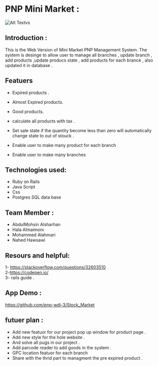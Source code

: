 
# PNP Mini Market :

![Alt Text](src/home.png)vs

## Introduction :<br>
This is the Web Version of Mini Market PNP Management System. The system is desinge to allow user to 
manage all branches , update branch , add products  ,update producs state , add products for each brance , also updated it in database . <br>

## Featuers <br>

- Expired products . <br>

- Almost Expired products. <br>

- Good products. <br>

- calculate all products with tax . <br>

- Set sale state if the quantity become less than zero will automatically change state to out of stouck . <br>
 
- Enable user to make many product for each branch <br>

- Enable user to make many branches  <br>


## Technologies used: <br>
* Ruby on Rails <br>
* Java Script <br>
* Css <br>
* Postgres SQL data base <br>


## Team Member : <br>
*  AbdulMohsin Alsharhan <br>
*  Hala Almaimoni <br>
*  Mohammed Alahmari <br>
*  Nahed Hawsawi <br>


## Resours and helpful: <br>
1- https://stackoverflow.com/questions/32603510<br>
2-https://codepen.io/<br> 
3- rails guide . <br>

## App Demo : <br>
https://github.com/pnp-wdi-3/Stock_Market


## futuer plan : <br>
- Add new featuor for our project pop up window for product page . <br>
- Add new style for the hole website . <br>
- And solve all pugs in our project . <br>
- Add parcode reader  to add goods in the system . <br>
- GPC location featuor for each branch <br>
- Share with the thrid part to managment the pre expired product . <br>
